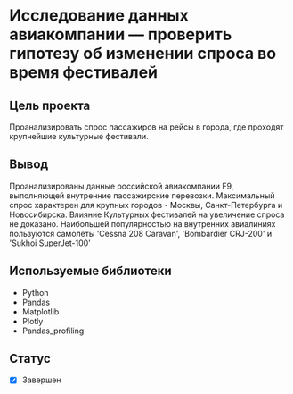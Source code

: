 # Исследование данных авиакомпании — проверить гипотезу об изменении спроса во время фестивалей

## Цель проекта
Проанализировать спрос пассажиров на рейсы в города, где проходят крупнейшие культурные фестивали.

## Вывод
Проанализированы данные российской авиакомпании F9, выполняющей внутренние пассажирские перевозки. Максимальный спрос характерен для крупных городов - Москвы, Санкт-Петербурга и Новосибирска. Влияние Культурных фестивалей на увеличение спроса не доказано. Наибольшей популярностью на внутренних авиалиниях пользуются самолёты 'Cessna 208 Caravan', 'Bombardier CRJ-200' и 'Sukhoi SuperJet-100'

## Используемые библиотеки
- Python
- Pandas
- Matplotlib
- Plotly
- Pandas_profiling

## Статус
- [x] Завершен
